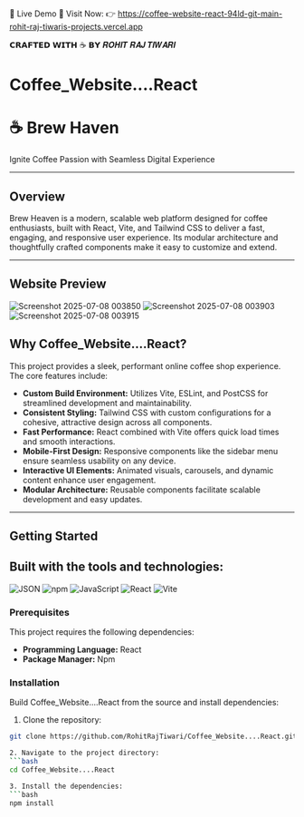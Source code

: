 🚀 Live Demo
🔗 Visit Now:
👉 https://coffee-website-react-94ld-git-main-rohit-raj-tiwaris-projects.vercel.app

𝗖𝗥𝗔𝗙𝗧𝗘𝗗 𝗪𝗜𝗧𝗛 ☕ 𝗕𝗬 𝑹𝑶𝑯𝑰𝑻 𝑹𝑨𝑱 𝑻𝑰𝑾𝑨𝑹𝑰



# Coffee_Website....React
# ☕ Brew Haven
Ignite Coffee Passion with Seamless Digital Experience

---

## Overview

Brew Heaven is a modern, scalable web platform designed for coffee enthusiasts, built with React, Vite, and Tailwind CSS to deliver a fast, engaging, and responsive user experience. Its modular architecture and thoughtfully crafted components make it easy to customize and extend.

---
## Website Preview
![Screenshot 2025-07-08 003850](https://github.com/user-attachments/assets/9b0fa5f7-5cce-4885-980a-e7aa4e68c8e8)
![Screenshot 2025-07-08 003903](https://github.com/user-attachments/assets/5f44df27-950a-4145-a2f2-ad5d47f4254a)
![Screenshot 2025-07-08 003915](https://github.com/user-attachments/assets/79e3408d-6af9-4b81-9045-a0f63d693bf9)




## Why Coffee_Website....React?

This project provides a sleek, performant online coffee shop experience. The core features include:

- **Custom Build Environment:** Utilizes Vite, ESLint, and PostCSS for streamlined development and maintainability.
- **Consistent Styling:** Tailwind CSS with custom configurations for a cohesive, attractive design across all components.
- **Fast Performance:** React combined with Vite offers quick load times and smooth interactions.
- **Mobile-First Design:** Responsive components like the sidebar menu ensure seamless usability on any device.
- **Interactive UI Elements:** Animated visuals, carousels, and dynamic content enhance user engagement.
- **Modular Architecture:** Reusable components facilitate scalable development and easy updates.

---

## Getting Started

## Built with the tools and technologies:

![JSON](https://img.shields.io/badge/JSON-000000?style=for-the-badge&logo=json&logoColor=white)  ![npm](https://img.shields.io/badge/Npm-CC3534?style=for-the-badge&logo=npm&logoColor=white)  ![JavaScript](https://img.shields.io/badge/JavaScript-323330?style=for-the-badge&logo=Javascript&logoColor=F7DF1E) ![React](https://img.shields.io/badge/React-61DAFB?style=for-the-badge&logo=react&logoColor=white) ![Vite](https://img.shields.io/badge/Vite-646CFF?style=for-the-badge&logo=vite&logoColor=white) 


### Prerequisites

This project requires the following dependencies:

- **Programming Language:** React
- **Package Manager:** Npm

### Installation

Build Coffee_Website....React from the source and install dependencies:

1. Clone the repository:

```bash  
git clone https://github.com/RohitRajTiwari/Coffee_Website....React.git 

2. Navigate to the project directory:
```bash
cd Coffee_Website....React

3. Install the dependencies:
```bash
npm install
